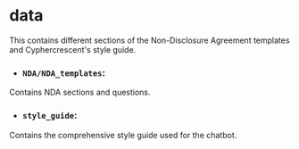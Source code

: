 # data
This contains different sections of the Non-Disclosure Agreement templates and Cyphercrescent's style guide.

- ### `NDA/NDA_templates`: 
Contains NDA sections and questions.

- ### `style_guide`:
Contains the comprehensive style guide used for the chatbot.